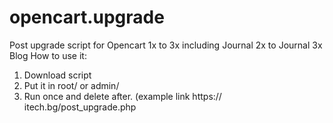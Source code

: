 # opencart.upgrade
Post upgrade script for Opencart 1x to 3x including Journal 2x to Journal 3x Blog
How to use it:
1. Download script
2. Put it in root/ or admin/
3. Run once and delete after. (example link https:// itech.bg/post_upgrade.php
